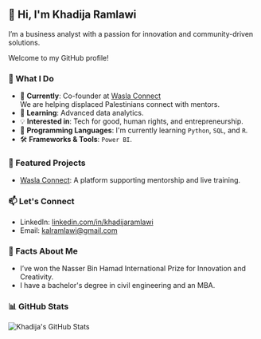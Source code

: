 ## 👋 Hi, I'm Khadija Ramlawi

I’m a business analyst with a passion for innovation and community-driven solutions.

Welcome to my GitHub profile!

### 💼 What I Do

- 🚀 **Currently**: Co-founder at [Wasla Connect](https://waslaconnect.com)  
  We are helping displaced Palestinians connect with mentors.
- 🌱 **Learning**: Advanced data analytics.
- 💡 **Interested in**: Tech for good, human rights, and entrepreneurship.
- 🐍 **Programming Languages**: I'm currently learning `Python`, `SQL`, and `R`.
- 🛠️ **Frameworks & Tools**: `Power BI`.

### 🌟 Featured Projects

- [Wasla Connect](https://github.com/waslaconnect): A platform supporting mentorship
and live training.

### 📫 Let's Connect

- LinkedIn: [linkedin.com/in/khadijaramlawi](https://linkedin.com/in/khadijaramlawi)
- Email: <kalramlawi@gmail.com>

### 🌟 Facts About Me

- I’ve won the Nasser Bin Hamad International Prize for Innovation and Creativity.
- I have a bachelor's degree in civil engineering and an MBA.

### 📊 GitHub Stats

![Khadija's GitHub Stats](https://github-readme-stats.vercel.app/api?username=khadijaramlawi&show_icons=true&theme=radical)
